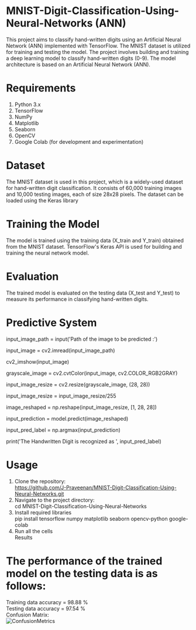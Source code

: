 # MNIST-Digit-Classification-Using-Neural-Networks (ANN)

This project aims to classify hand-written digits using an Artificial Neural Network (ANN) implemented with TensorFlow. The MNIST dataset is utilized for training and testing the model.
The project involves building and training a deep learning model to classify hand-written digits (0-9). The model architecture is based on an Artificial Neural Network (ANN).

# Requirements
1. Python 3.x <br>
2. TensorFlow <br>
3. NumPy <br>
4. Matplotlib <br>
5. Seaborn <br>
6. OpenCV <br>
7. Google Colab (for development and experimentation) <br>


# Dataset
The MNIST dataset is used in this project, which is a widely-used dataset for hand-written digit classification. It consists of 60,000 training images and 10,000 testing images, each of size 28x28 pixels.
The dataset can be loaded using the Keras library

# Training the Model
The model is trained using the training data (X_train and Y_train) obtained from the MNIST dataset. TensorFlow's Keras API is used for building and training the neural network model.

# Evaluation
The trained model is evaluated on the testing data (X_test and Y_test) to measure its performance in classifying hand-written digits.

# Predictive System

input_image_path = input('Path of the image to be predicted :')

input_image = cv2.imread(input_image_path)

cv2_imshow(input_image)

grayscale_image = cv2.cvtColor(input_image, cv2.COLOR_RGB2GRAY)

input_image_resize = cv2.resize(grayscale_image, (28, 28))

input_image_resize = input_image_resize/255

image_reshaped = np.reshape(input_image_resize, [1, 28, 28])

input_prediction = model.predict(image_reshaped)

input_pred_label = np.argmax(input_prediction)

print('The Handwritten Digit is recognized as ', input_pred_label)

# Usage
1. Clone the repository: <br>
    https://github.com/J-Praveenan/MNIST-Digit-Classification-Using-Neural-Networks.git <br>
2. Navigate to the project directory: <br>
    cd MNIST-Digit-Classification-Using-Neural-Networks <br>
3. Install required libraries <br>
    pip install tensorflow numpy matplotlib seaborn opencv-python google-colab <br>
4. Run all the cells <br>
    Results <br>
   
# The performance of the trained model on the testing data is as follows:

Training data accuracy = 98.88 % <br>
Testing data accuracy = 97.54 % <br>
Confusion Matrix: <br>
![ConfusionMetrics](https://github.com/J-Praveenan/MNIST-Digit-Classification-Using-Neural-Networks/assets/138190595/e389b95a-1fdb-4669-b4a2-4efb033d9027)

